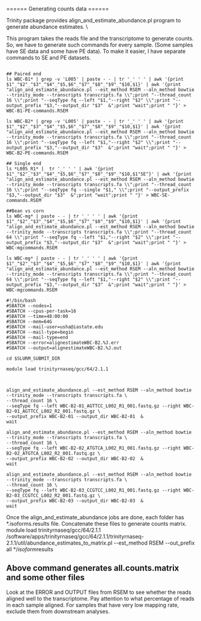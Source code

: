 ====== Generating counts data ======
 
Trinity package provides align_and_estimate_abundance.pl program to generate abundance estimates. \\

This program takes the reads file and the transcriptome to generate counts. So, we have to generate such commands for every sample. (Some samples have SE data and some have PE data). To make it easier, I have separate commands to SE and PE datasets.



```

## Paired end 
ls WBC-B1* | grep -v 'L005' | paste - - | tr '_' ' ' | awk '{print $1"_"$2"_"$3"_"$4"_"$5,$6"_"$7"_"$8"_"$9"_"$10,$1}' | awk '{print "align_and_estimate_abundance.pl --est_method RSEM --aln_method bowtie --trinity_mode --transcripts transcripts.fa \\";print "--thread_count 16 \\";print "--seqType fq --left "$1,"--right "$2" \\";print "--output_prefix "$3,"--output_dir "$3"  &";print "wait";print " "}' > WBC-B1-PE-commands.RSEM

ls WBC-B2* | grep -v 'L005' | paste - - | tr '_' ' ' | awk '{print $1"_"$2"_"$3"_"$4"_"$5,$6"_"$7"_"$8"_"$9"_"$10,$1}' | awk '{print "align_and_estimate_abundance.pl --est_method RSEM --aln_method bowtie --trinity_mode --transcripts transcripts.fa \\";print "--thread_count 16 \\";print "--seqType fq --left "$1,"--right "$2" \\";print "--output_prefix "$3,"--output_dir "$3"  &";print "wait";print " "}' > WBC-B2-PE-commands.RSEM

## Single end
ls *L005_R1* |  tr '_' ' ' | awk '{print $1"_"$2"_"$3"_"$4"_"$5,$6"_"$7"_"$8"_"$9"_"$10,$1"SE"}' | awk '{print "align_and_estimate_abundance.pl --est_method RSEM --aln_method bowtie --trinity_mode --transcripts transcripts.fa \\";print "--thread_count 16 \\";print "--seqType fq --single "$1," \\";print "--output_prefix "$3,"--output_dir "$3"  &";print "wait";print " "}' > WBC-SE-commands.RSEM

##Bean vs corn
ls WBC-mg* | paste - - | tr '_' ' ' | awk '{print $1"_"$2"_"$3"_"$4"_"$5,$6"_"$7"_"$8"_"$9"_"$10,$1}' | awk '{print "align_and_estimate_abundance.pl --est_method RSEM --aln_method bowtie --trinity_mode --transcripts transcripts.fa \\";print "--thread_count 64 \\";print "--seqType fq --left "$1,"--right "$2" \\";print "--output_prefix "$3,"--output_dir "$3"  &";print "wait";print " "}' > WBC-mgcommands.RSEM

ls WBC-mg* | paste - - | tr '_' ' ' | awk '{print $1"_"$2"_"$3"_"$4"_"$5,$6"_"$7"_"$8"_"$9"_"$10,$1}' | awk '{print "align_and_estimate_abundance.pl --est_method RSEM --aln_method bowtie --trinity_mode --transcripts transcripts.fa \\";print "--thread_count 64 \\";print "--seqType fq --left "$1,"--right "$2" \\";print "--output_prefix "$3,"--output_dir "$3"  &";print "wait";print " "}' > WBC-mgcommands.RSEM

```



```
#!/bin/bash
#SBATCH --nodes=1 
#SBATCH --cpus-per-task=16
#SBATCH --time=48:00:00
#SBATCH --mem=64G
#SBATCH --mail-user=usha@iastate.edu
#SBATCH --mail-type=begin
#SBATCH --mail-type=end
#SBATCH --error=alignestimateWBC-B2.%J.err
#SBATCH --output=alignestimateWBC-B2.%J.out

cd $SLURM_SUBMIT_DIR

module load trinityrnaseq/gcc/64/2.1.1



align_and_estimate_abundance.pl --est_method RSEM --aln_method bowtie --trinity_mode --transcripts transcripts.fa \
--thread_count 16 \
--seqType fq --left WBC-B2-01_AGTTCC_L002_R1_001.fastq.gz --right WBC-B2-01_AGTTCC_L002_R2_001.fastq.gz \
--output_prefix WBC-B2-01 --output_dir WBC-B2-01  &
wait

align_and_estimate_abundance.pl --est_method RSEM --aln_method bowtie --trinity_mode --transcripts transcripts.fa \
--thread_count 16 \
--seqType fq --left WBC-B2-02_ATGTCA_L002_R1_001.fastq.gz --right WBC-B2-02_ATGTCA_L002_R2_001.fastq.gz \
--output_prefix WBC-B2-02 --output_dir WBC-B2-02  &
wait

align_and_estimate_abundance.pl --est_method RSEM --aln_method bowtie --trinity_mode --transcripts transcripts.fa \
--thread_count 16 \
--seqType fq --left WBC-B2-03_CCGTCC_L002_R1_001.fastq.gz --right WBC-B2-03_CCGTCC_L002_R2_001.fastq.gz \
--output_prefix WBC-B2-03 --output_dir WBC-B2-03  &
wait
```






Once the align_and_estimate_abundance jobs are done, each folder has *.isoforms.results file. Concatenate these files to generate counts matrix.
<sxh bash>
module load trinityrnaseq/gcc/64/2.1.1
/software/apps/trinityrnaseq/gcc/64/2.1.1/trinityrnaseq-2.1.1/util/abundance_estimates_to_matrix.pl --est_method RSEM --out_prefix all */*isoform*results

## Above command generates all.counts.matrix and some other files
</sxh>

Look at the ERROR and OUTPUT files from RSEM to see whether the reads aligned well to the transcriptome. Pay attention to what percentage of reads in each sample aligned. For samples that have very low mapping rate, exclude them from downstream analyses.